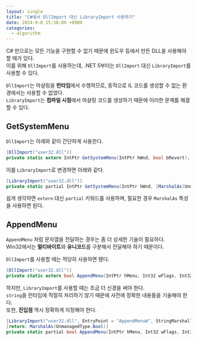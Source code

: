 ```yaml
---
layout: single
title: "C#에서 DllImport 대신 LibraryImport 사용하기"
date: 2024-9-8 15:58:00 +0900
categories:
  - algorithm
---
```


C# 만으로는 모든 기능을 구현할 수 없기 때문에 윈도우 등에서 만든 DLL을 사용해야 할 때가 있다.  
이를 위해 `DllImport`를 사용하는데, .NET 5부터는 `DllImport` 대신 `LibraryImport`를 사용할 수 있다.

`DllImport`는 마샬링을 **런타임**에서 수행하므로, 동적으로 IL 코드를 생성할 수 없는 환경에서는 사용할 수 없었다.  
`LibraryImport`는 **컴파일 시점**에서 마샬링 코드를 생성하기 때문에 이러한 문제를 해결할 수 있다.

## GetSystemMenu

`DllImport`는 아래와 같이 간단하게 사용한다.

```csharp
[DllImport("user32.dll")]
private static extern IntPtr GetSystemMenu(IntPtr hWnd, bool bRevert);
```

이를 `LibraryImport`로 변경하면 아래와 같다.

```csharp
[LibraryImport("user32.dll")]
private static partial IntPtr GetSystemMenu(IntPtr hWnd, [MarshalAs(UnmanagedType.Bool)] bool bRevert);
```

쉽게 생각하면 `extern` 대신 `partial` 키워드를 사용하며, 필요한 경우 `MarshalAs` 특성을 사용하면 된다.

## AppendMenu

`AppendMenu` 처럼 문자열을 전달하는 경우는 좀 더 상세한 기술이 필요하다.  
Win32에서는 **멀티바이트**와 **유니코드**를 구분해서 전달해야 하기 때문이다.

`DllImport`를 사용할 때는 적당히 사용하면 됐다.

```csharp
[DllImport("user32.dll")]
private static extern bool AppendMenu(IntPtr hMenu, Int32 wFlags, Int32 wIdNewItem, string lpNewItem);
```

하지만, `LibraryImport`를 사용할 때는 조금 더 신경을 써야 한다.  
`string`을 런타임에 적절히 처리하기 않기 때문에 사전에 정확한 내용들을 기술해야 한다.  
또한, **진입점** 역시 정확하게 지정해야 한다.

```csharp
[LibraryImport("user32.dll", EntryPoint = "AppendMenuW", StringMarshalling = StringMarshalling.Utf16)]
[return: MarshalAs(UnmanagedType.Bool)]
private static partial bool AppendMenu(IntPtr hMenu, Int32 wFlags, Int32 wIdNewItem, string lpNewItem);
```
